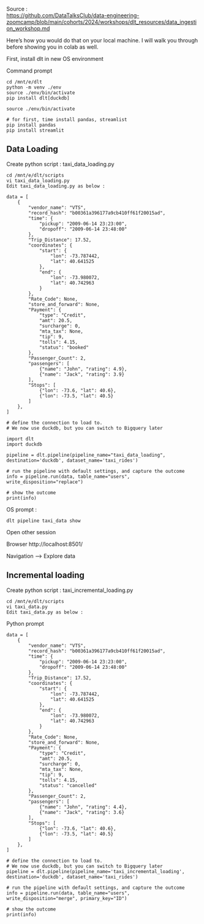 Source : <br>
https://github.com/DataTalksClub/data-engineering-zoomcamp/blob/main/cohorts/2024/workshops/dlt_resources/data_ingestion_workshop.md

Here’s how you would do that on your local machine. I will walk you through before showing you in colab as well.

First, install dlt in new OS environment

Command prompt
```
cd /mnt/e/dlt
python -m venv ./env
source ./env/bin/activate
pip install dlt[duckdb]

```

```
source ./env/bin/activate

# for first, time install pandas, streamlist
pip install pandas
pip install streamlit
```

## Data Loading

Create python script : taxi_data_loading.py
```
cd /mnt/e/dlt/scripts
vi taxi_data_loading.py
Edit taxi_data_loading.py as below :
```

```
data = [
    {
        "vendor_name": "VTS",
		"record_hash": "b00361a396177a9cb410ff61f20015ad",
        "time": {
            "pickup": "2009-06-14 23:23:00",
            "dropoff": "2009-06-14 23:48:00"
        },
        "Trip_Distance": 17.52,
        "coordinates": {
            "start": {
                "lon": -73.787442,
                "lat": 40.641525
            },
            "end": {
                "lon": -73.980072,
                "lat": 40.742963
            }
        },
        "Rate_Code": None,
        "store_and_forward": None,
        "Payment": {
            "type": "Credit",
            "amt": 20.5,
            "surcharge": 0,
            "mta_tax": None,
            "tip": 9,
            "tolls": 4.15,
			"status": "booked"
        },
        "Passenger_Count": 2,
        "passengers": [
            {"name": "John", "rating": 4.9},
            {"name": "Jack", "rating": 3.9}
        ],
        "Stops": [
            {"lon": -73.6, "lat": 40.6},
            {"lon": -73.5, "lat": 40.5}
        ]
    },
]

# define the connection to load to. 
# We now use duckdb, but you can switch to Bigquery later

import dlt
import duckdb 

pipeline = dlt.pipeline(pipeline_name="taxi_data_loading", destination='duckdb', dataset_name='taxi_rides')

# run the pipeline with default settings, and capture the outcome
info = pipeline.run(data, table_name="users", write_disposition="replace")

# show the outcome
print(info)
```

OS prompt :
```
dlt pipeline taxi_data show
```

Open other session

Browser http://localhost:8501/

Navigation --> Explore data


## Incremental loading

Create python script : taxi_incremental_loading.py
```
cd /mnt/e/dlt/scripts
vi taxi_data.py
Edit taxi_data.py as below :
```

Python prompt
```
data = [
    {
        "vendor_name": "VTS",
		"record_hash": "b00361a396177a9cb410ff61f20015ad",
        "time": {
            "pickup": "2009-06-14 23:23:00",
            "dropoff": "2009-06-14 23:48:00"
        },
        "Trip_Distance": 17.52,
        "coordinates": {
            "start": {
                "lon": -73.787442,
                "lat": 40.641525
            },
            "end": {
                "lon": -73.980072,
                "lat": 40.742963
            }
        },
        "Rate_Code": None,
        "store_and_forward": None,
        "Payment": {
            "type": "Credit",
            "amt": 20.5,
            "surcharge": 0,
            "mta_tax": None,
            "tip": 9,
            "tolls": 4.15,
			"status": "cancelled"
        },
        "Passenger_Count": 2,
        "passengers": [
            {"name": "John", "rating": 4.4},
            {"name": "Jack", "rating": 3.6}
        ],
        "Stops": [
            {"lon": -73.6, "lat": 40.6},
            {"lon": -73.5, "lat": 40.5}
        ]
    },
]

# define the connection to load to. 
# We now use duckdb, but you can switch to Bigquery later
pipeline = dlt.pipeline(pipeline_name='taxi_incremental_loading', destination='duckdb', dataset_name='taxi_rides')

# run the pipeline with default settings, and capture the outcome
info = pipeline.run(data, table_name="users", write_disposition="merge", primary_key="ID")

# show the outcome
print(info)
```
